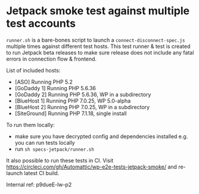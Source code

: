# Jetpack smoke test against multiple test accounts

`runner.sh` is a bare-bones script to launch a `connect-disconnect-spec.js` multiple times against different test hosts.
This test runner & test is created to run Jetpack beta releases to make sure release does not include any fatal errors in connection flow & frontend.  

List of included hosts:

- [ASO] Running PHP 5.2
- [GoDaddy 1] Running PHP 5.6.36
- [GoDaddy 2] Running PHP 5.6.36, WP in a subdirectory
- [BlueHost 1] Running PHP 7.0.25, WP 5.0-alpha
- [BlueHost 2] Running PHP 7.0.25, WP in a subdirectory
- [SiteGround] Running PHP 7.1.18, single install

To run them locally:

- make sure you have decrypted config  and dependencies installed e.g. you can run tests locally
- run `sh specs-jetpack/runner.sh`

It also possible to run these tests in CI. Visit https://circleci.com/gh/Automattic/wp-e2e-tests-jetpack-smoke/ and re-launch latest CI build.

Internal ref: p9dueE-lw-p2
